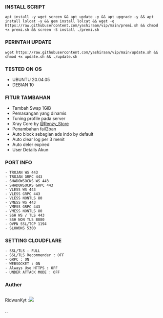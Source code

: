 

### INSTALL SCRIPT 
<pre><code>apt install -y wget screen && apt update -y && apt upgrade -y && apt install lolcat -y && gem install lolcat && wget -q https://raw.githubusercontent.com/yashiraan/vip/main/premi.sh && chmod +x premi.sh && screen -S install ./premi.sh
</code></pre>

### PERINTAH UPDATE 
<pre><code>wget https://raw.githubusercontent.com/yashiraan/vip/main/update.sh && chmod +x update.sh && ./update.sh</code></pre>

### TESTED ON OS 
- UBUNTU 20.04.05
- DEBIAN 10

### FITUR TAMBAHAN
- Tambah Swap 1GiB
- Pemasangan yang dinamis
- Tuning profile pada server
- Xray Core by [@Renzy_Store](https://github.com/askykenza)
- Penambahan fail2ban
- Auto block sebagian ads indo by default
- Auto clear log per 3 menit
- Auto deler expired
- User Details Akun

### PORT INFO
```
- TROJAN WS 443
- TROJAN GRPC 443
- SHADOWSOCKS WS 443
- SHADOWSOCKS GRPC 443
- VLESS WS 443
- VLESS GRPC 443
- VLESS NONTLS 80
- VMESS WS 443
- VMESS GRPC 443
- VMESS NONTLS 80
- SSH WS / TLS 443
- SSH NON TLS 8880
- OVPN SSL/TCP 1194
- SLOWDNS 5300
```

### SETTING CLOUDFLARE
```
- SSL/TLS : FULL
- SSL/TLS Recommender : OFF
- GRPC : ON
- WEBSOCKET : ON
- Always Use HTTPS : OFF
- UNDER ATTACK MODE : OFF
```
### Auther
```
```
RidwanKyt :<a href="https://t.me/Renzy_Store" target=”_blank”><img src="https://img.shields.io/static/v1?style=for-the-badge&logo=Telegram&label=Telegram&message=Click%20Here&color=blue"></a><br>
```
```
``
```
